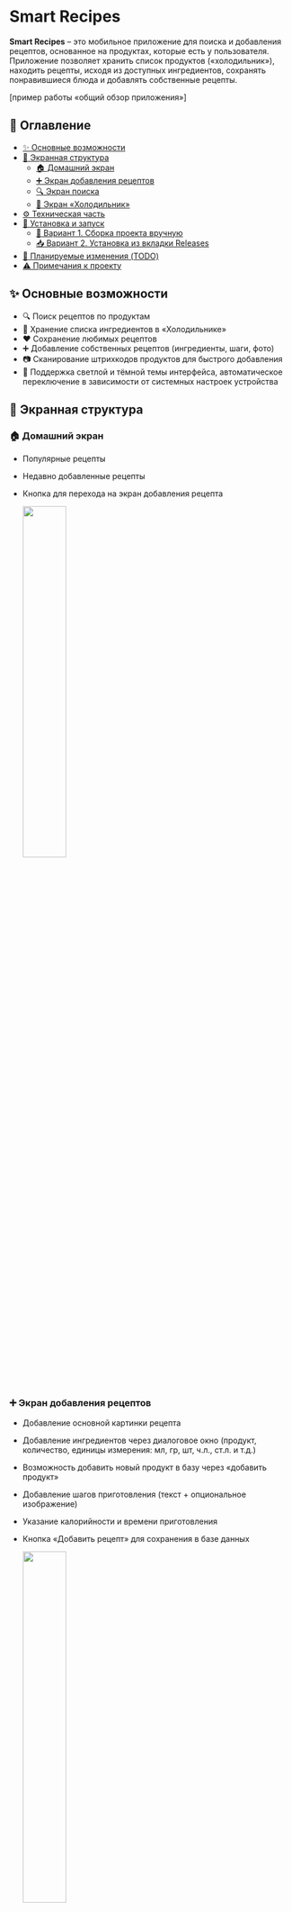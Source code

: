 # Smart Recipes

**Smart Recipes** – это мобильное приложение для поиска и добавления рецептов, основанное на продуктах, которые есть у пользователя.  
Приложение позволяет хранить список продуктов («холодильник»), находить рецепты, исходя из доступных ингредиентов, сохранять понравившиеся блюда и добавлять собственные рецепты.  

[пример работы «общий обзор приложения»]  

## 📑 Оглавление
- [✨ Основные возможности](#-основные-возможности)
- [📱 Экранная структура](#-экранная-структура)
  - [🏠 Домашний экран](#-домашний-экран)
  - [➕ Экран добавления рецептов](#-экран-добавления-рецептов)
  - [🔍 Экран поиска](#-экран-поиска)
  - [🧊 Экран «Холодильник»](#-экран-холодильник)
- [⚙️ Техническая часть](#️-техническая-часть)
- [🚀 Установка и запуск](#-установка-и-запуск)
  - [📲 Вариант 1. Сборка проекта вручную](#-вариант-1-сборка-проекта-вручную)
  - [📥 Вариант 2. Установка из вкладки Releases](#-вариант-2-установка-из-вкладки-releases)
- [📝 Планируемые изменения (TODO)](#-планируемые-изменения-todo)
- [⚠️ Примечания к проекту](#️-примечания-к-проекту)


## ✨ Основные возможности

- 🔍 Поиск рецептов по продуктам  
- 🥗 Хранение списка ингредиентов в «Холодильнике»  
- ❤️ Сохранение любимых рецептов  
- ➕ Добавление собственных рецептов (ингредиенты, шаги, фото)  
- 📷 Сканирование штрихкодов продуктов для быстрого добавления  
- 🎨 Поддержка светлой и тёмной темы интерфейса, автоматическое переключение в зависимости от системных настроек устройства



## 📱 Экранная структура

### 🏠 Домашний экран
- Популярные рецепты  
- Недавно добавленные рецепты  
- Кнопка для перехода на экран добавления рецепта  

  <img src=misc/appMainScreen.gif width = 40%>


### ➕ Экран добавления рецептов
- Добавление основной картинки рецепта  
- Добавление ингредиентов через диалоговое окно (продукт, количество, единицы измерения: мл, гр, шт, ч.л., ст.л. и т.д.)  
- Возможность добавить новый продукт в базу через «добавить продукт»  
- Добавление шагов приготовления (текст + опциональное изображение)  
- Указание калорийности и времени приготовления  
- Кнопка «Добавить рецепт» для сохранения в базе данных  

  <img src=misc/appAddRecipe.gif width = 40%>


### 🔍 Экран поиска
Содержит три вкладки:  

- **Поиск** – список всех рецептов.  
  - Отображается:  
    - (количество доступных продуктов / количество ингредиентов)  
    - время приготовления  
    - калорийность  
  - Возможность сохранить рецепт (сердце ❤️) → рецепт попадёт во вкладку «Сохранённые»  
  - При открытии рецепта:  
    - ингредиенты (состояние: ✅ есть у пользователя / ❌ отсутствует)  
    - шаги приготовления  

- **Сейчас** – рецепты, которые можно приготовить прямо сейчас (все ингредиенты доступны в холодильнике).  

- **Сохранённые** – список сохранённых рецептов. Повторное нажатие на ❤️ удаляет рецепт из памяти.  

  <img src=misc/appSearchScreen.gif width = 40%>


### 🧊 Экран «Холодильник»
- Отображение списка продуктов пользователя  
- Удаление и добавление продуктов  
- Способы добавления:  
  1. **Поиск продукта** – диалоговое окно с поиском по базе  
  2. **Сканирование штрихкода** – открывается сканер, штрихкод проверяется в базе приложения  
     - Если продукт отсутствует, загружается информация с [ean-online.ru](https://ean-online.ru/)  
     - Пользователь выбирает эквивалентный продукт  
     - Штрихкод сохраняется для будущего быстрого добавления  

  <img src=misc/appFridgeScreen.gif width = 40%>

## ⚙️ Техническая часть

### Backend
- **База данных**: **PostgreSQL**  
  - Основные таблицы: `recipes`, `ingredients`, `user_products`, `saved_recipes`  
  - Связи: многие-ко-многим между рецептами и ингредиентами  
  - Поддержка миграций (при необходимости)  
  - **Скриншот диаграммы базы данных**:  
    ![SQL Diagram](путь_к_изображению_sql_диаграммы.png)  

- **API**: **SmartRecipes API (FastAPI + Python)**  
  - Основные эндпоинты:  
    - `/product` – работа с продуктами, сопоставление штрихкода реально продукта с эквивалентом в базе данных 
    - `/recipes` – работа с рецептами 
  - Поддержка загрузки изображений через [imgbb.com](https://imgbb.com/) 
  - **Документация API**: [Ссылка на docs](http://45.43.91.214:9999/docs#/)

    ![API Example](misc/fastApiPic.png)  

- **Дополнительный сервис**: **[ean-online.ru API](https://ean-online.ru/)**  
  - Получение информации о продукте по штрихкоду  

### Frontend (Android)
- **Язык**: Kotlin  
- **Архитектура**: Clean Architecture  
  - **Presentation** – UI и ViewModel  
  - **Domain** – бизнес-логика приложения  
  - **Data** – работа с API, локальная база данных и репозитории  
- **DI**: Dagger Hilt, покрывает все слои приложения  
- **Работа с сетью**:  
  - Retrofit + OkHttp3  
  - Конвертеры: `kotlinx-serialization-json`, `retrofit2-kotlinx-serialization-converter`  
- **Загрузка изображений**: Picasso  
- **UI**:  
  - Модуль `menuCircle` – выдвижное круговое меню на базе DrawerLayout  
  - Конфигурация через `menu_items.xml`  
  - Используются RecyclerView, CardView и другие стандартные компоненты для списков и карточек
  - для генерации вёрстки шагов рецепта, списка ингридиентов используется самописный адаптер
  
  <img src=misc/appCircleMenu.gif width = 40%>


### Дополнительно
- Версии SDK: Android 8.0+  
- Поддержка локального кеширования данных (SharedPreferences)  
- Возможность масштабирования архитектуры благодаря слоистой структуре Clean Architecture  
- Легкая интеграция новых API и модулей благодаря DI через Hilt  


## 🚀 Установка и запуск

### 📲 Вариант 1. Сборка проекта вручную
1. Склонировать репозиторий:  
   ```bash
   git clone https://github.com/username/smart-recipes.git
2. Открыть проект в Android Studio
3. Дождаться синхронизации зависимостей Gradle
4. Запустить приложение на эмуляторе или реальном устройстве (рекомендуется Android 8.0+)

### 📥 Вариант 2. Установка из вкладки Releases

1. Перейти в раздел Releases в репозитории проекта
2. Скачать готовый APK файл последней версии
3. Установить APK на устройство

 - В настройках устройства может потребоваться разрешить установку приложений из неизвестных источников
 ## 📝 Планируемые изменения (TODO)

- **Регистрация и авторизация пользователей**  
  - Возможность создать аккаунт или войти через email / пароль / номер телефона
  - Сохранение персональных данных, любимых рецептов и продуктов  

- **Дополнительные действия пользователя** 
  - Комментирование рецептов  
  - Оценка рецептов (лайки, рейтинг)  
  - Возможность делиться рецептами с друзьями  

- **Улучшения во вкладке поиска рецептов**  
  - Кнопка **Поиск** для быстрого фильтрования рецептов  
  - **Фильтрация** по параметрам: калорийность, время приготовления, категория блюда, наличие ингредиентов  
  - **Сортировка** рецептов: по популярности, времени приготовления, калорийности  

- **UI / UX улучшения**  
  - Улучшенная анимация при добавлении рецептов и ингредиентов
  - Переработать [дизайн проекта](https://www.figma.com/design/rmzwXauBRxnqUlSnqvkc4D/SmartRecipes?m=auto&t=zWXsLxk4kUUzdlTo-1)

## ⚠️ Примечания к проекту

- На текущий момент проект **Smart Recipes** является демонстрацией концепции поиска рецептов **не по названию, а по продуктам**.  
- Приложение предоставляет **минимальный функционал**, достаточный для тестирования идеи и основных взаимодействий с интерфейсом.  
- Некоторые возможности (например, регистрация, расширенная фильтрация и сортировка) находятся в стадии планирования и могут быть реализованы в будущих версиях.  
- Основная цель проекта на данном этапе — показать **логику подбора рецептов по имеющимся продуктам** и базовое взаимодействие пользователя с приложением.
